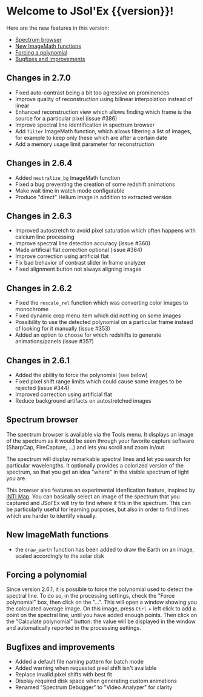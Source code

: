 # Welcome to JSol'Ex {{version}}!

Here are the new features in this version:

- [Spectrum browser](spectrum-browser)
- [New ImageMath functions](#new-ImageMath-functions)
- [Forcing a polynomial](#forcing-a-polynomial)
- [Bugfixes and improvements](#bugfixes-and-improvements)

## Changes in 2.7.0

- Fixed auto-contrast being a bit too agressive on prominences
- Improve quality of reconstruction using bilinear interpolation instead of linear
- Enhanced reconstruction view which allows finding which frame is the source for a particular pixel (issue #386)
- Improve spectral line identification in spectrum browser
- Add `filter` ImageMath function, which allows filtering a list of images, for example to keep only these which are after a certain date
- Add a memory usage limit parameter for reconstruction

## Changes in 2.6.4

- Added `neutralize_bg` ImageMath function
- Fixed a bug preventing the creation of some redshift animations
- Make wait time in watch mode configurable
- Produce "direct" Helium image in addition to extracted version

## Changes in 2.6.3

- Improved autostretch to avoid pixel saturation which often happens with calcium line processing
- Improve spectral line detection accuracy (issue #360)
- Made artificial flat correction optional (issue #364)
- Improve correction using artificial flat
- Fix bad behavior of contrast slider in frame analyzer
- Fixed alignment button not always aligning images

## Changes in 2.6.2

- Fixed the `rescale_rel` function which was converting color images to monochrome
- Fixed dynamic crop menu item which did nothing on some images
- Possibility to use the detected polynomial on a particular frame instead of looking for it manually (issue #353)
- Added an option to choose for which redshifts to generate animations/panels (issue #357)

## Changes in 2.6.1

- Added the ability to force the polynomial (see below)
- Fixed pixel shift range limits which could cause some images to be rejected (issue #344)
- Improved correction using artificial flat
- Reduce background artifacts on autostretched images

## Spectrum browser

The spectrum browser is available via the Tools menu.
It displays an image of the spectrum as it would be seen through your favorite capture software (SharpCap, FireCapture, ...) and lets you scroll and zoom in/out.

The spectrum will display remarkable spectral lines and let you search for particular wavelengths.
It optionally provides a colorized version of the spectrum, so that you get an idea "where" in the visible spectrum of light you are.

This browser also features an experimental idenfication feature, inspired by [INTI Map](http://valerie.desnoux.free.fr/inti/map.html).
You can basically select an image of the spectrum that you captured and JSol'Ex will try to find where it fits in the spectrum.
This can be particularly useful for learning purposes, but also in order to find lines which are harder to identify visually.

## New ImageMath functions

- the `draw_earth` function has been added to draw the Earth on an image, scaled accordingly to the solar disk

## Forcing a polynomial

Since version 2.6.1, it is possible to force the polynomial used to detect the spectral line.
To do so, in the processing settings, check the "Force polynomial" box, then click on the "...".
This will open a window showing you the calculated average image.
On this image, press `Ctrl` + left click to add a point on the spectral line, until you have added enough points.
Then click on the "Calculate polynomial" button: the value will be displayed in the window and automatically reported in the processing settings.

## Bugfixes and improvements

- Added a default file naming pattern for batch mode
- Added warning when requested pixel shift isn't available
- Replace invalid pixel shifts with best fit
- Display required disk space when generating custom animations
- Renamed "Spectrum Debugger" to "Video Analyzer" for clarity
